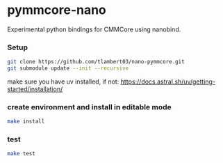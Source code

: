 # pymmcore-nano

Experimental python bindings for CMMCore using nanobind.

### Setup

```sh
git clone https://github.com/tlambert03/nano-pymmcore.git
git submodule update --init --recursive
```

make sure you have uv installed, if not: <https://docs.astral.sh/uv/getting-started/installation/>

### create environment and install in editable mode

```sh
make install
```

### test

```sh
make test
```
